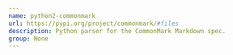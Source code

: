 ```yaml
---
name: python2-commonmark
url: https://pypi.org/project/commonmark/#files
description: Python parser for the CommonMark Markdown spec.
group: None
---
```

